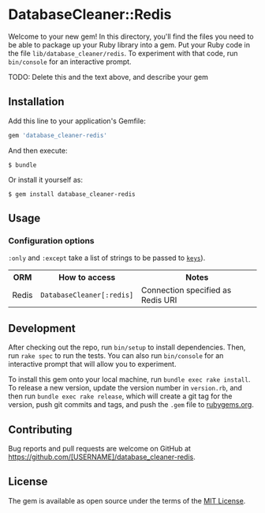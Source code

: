 # DatabaseCleaner::Redis

Welcome to your new gem! In this directory, you'll find the files you need to be able to package up your Ruby library into a gem. Put your Ruby code in the file `lib/database_cleaner/redis`. To experiment with that code, run `bin/console` for an interactive prompt.

TODO: Delete this and the text above, and describe your gem

## Installation

Add this line to your application's Gemfile:

```ruby
gem 'database_cleaner-redis'
```

And then execute:

    $ bundle

Or install it yourself as:

    $ gem install database_cleaner-redis

## Usage

### Configuration options

`:only` and `:except` take a list of strings to be passed to [`keys`](http://redis.io/commands/keys)).

<table>
  <tbody>
    <tr>
      <th>ORM</th>
      <th>How to access</th>
      <th>Notes</th>
    </tr>
    <tr>
      <td>Redis</td>
      <td><code>DatabaseCleaner[:redis]</code></td>
      <td>Connection specified as Redis URI</td>
    </tr>
  </tbody>
</table>

## Development

After checking out the repo, run `bin/setup` to install dependencies. Then, run `rake spec` to run the tests. You can also run `bin/console` for an interactive prompt that will allow you to experiment.

To install this gem onto your local machine, run `bundle exec rake install`. To release a new version, update the version number in `version.rb`, and then run `bundle exec rake release`, which will create a git tag for the version, push git commits and tags, and push the `.gem` file to [rubygems.org](https://rubygems.org).

## Contributing

Bug reports and pull requests are welcome on GitHub at https://github.com/[USERNAME]/database_cleaner-redis.

## License

The gem is available as open source under the terms of the [MIT License](https://opensource.org/licenses/MIT).
